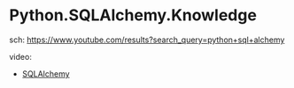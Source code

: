 # Python.SQLAlchemy.Knowledge
sch: https://www.youtube.com/results?search_query=python+sql+alchemy

video:
- [SQLAlchemy](https://youtu.be/AKQ3XEDI9Mw)
